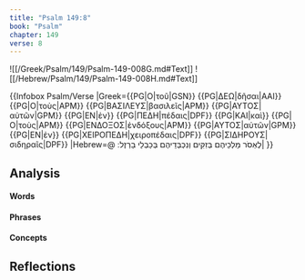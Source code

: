 ```yaml
---
title: "Psalm 149:8"
book: "Psalm"
chapter: 149
verse: 8
---
```

![[/Greek/Psalm/149/Psalm-149-008G.md#Text]]
![[/Hebrew/Psalm/149/Psalm-149-008H.md#Text]]

{{Infobox Psalm/Verse 
|Greek={{PG|Ο|τοῦ|GSN}} {{PG|ΔΕΩ|δῆσαι|AAI}} {{PG|Ο|τοὺς|APM}} {{PG|ΒΑΣΙΛΕΥΣ|βασιλεῖς|APM}} {{PG|ΑΥΤΟΣ|αὐτῶν|GPM}} {{PG|ΕΝ|ἐν}} {{PG|ΠΕΔΗ|πέδαις|DPF}} {{PG|ΚΑΙ|καὶ}} {{PG|Ο|τοὺς|APM}} {{PG|ΕΝΔΟΞΟΣ|ἐνδόξους|APM}} {{PG|ΑΥΤΟΣ|αὐτῶν|GPM}} {{PG|ΕΝ|ἐν}} {{PG|ΧΕΙΡΟΠΕΔΗ|χειροπέδαις|DPF}} {{PG|ΣΙΔΗΡΟΥΣ|σιδηραῖς|DPF}}
|Hebrew=@
לֶאְסֹר
מַלְכֵיהֶם
בְּזִקִּים
וְנִכְבְּדֵיהֶם
בְּכַבְלֵי
בַרְזֶל
׃|
}}

## Analysis

#### Words

#### Phrases

#### Concepts

## Reflections
